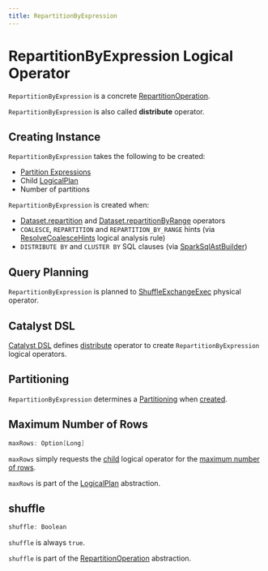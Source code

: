 ```yaml
---
title: RepartitionByExpression
---
```


# RepartitionByExpression Logical Operator

`RepartitionByExpression` is a concrete [RepartitionOperation](RepartitionOperation.md).

`RepartitionByExpression` is also called **distribute** operator.

## Creating Instance

`RepartitionByExpression` takes the following to be created:

* <span id="partitionExpressions"> [Partition Expressions](../expressions/Expression.md)
* <span id="child"> Child [LogicalPlan](LogicalPlan.md)
* <span id="optNumPartitions"> Number of partitions

`RepartitionByExpression` is created when:

* [Dataset.repartition](../Dataset.md#repartition) and [Dataset.repartitionByRange](../Dataset.md#repartitionByRange) operators
* `COALESCE`, `REPARTITION` and `REPARTITION_BY_RANGE` hints (via [ResolveCoalesceHints](../logical-analysis-rules/ResolveCoalesceHints.md) logical analysis rule)
* `DISTRIBUTE BY` and `CLUSTER BY` SQL clauses (via [SparkSqlAstBuilder](../sql/SparkSqlAstBuilder.md#withRepartitionByExpression))

## Query Planning

`RepartitionByExpression` is planned to [ShuffleExchangeExec](../physical-operators/ShuffleExchangeExec.md) physical operator.

## <span id="catalyst-dsl"> Catalyst DSL

[Catalyst DSL](../catalyst-dsl/index.md) defines [distribute](../catalyst-dsl/index.md#distribute) operator to create `RepartitionByExpression` logical operators.

## <span id="partitioning"> Partitioning

`RepartitionByExpression` determines a [Partitioning](../physical-operators/Partitioning.md) when [created](#creating-instance).

## <span id="maxRows"> Maximum Number of Rows

```scala
maxRows: Option[Long]
```

`maxRows` simply requests the [child](LogicalPlan.md#UnaryNode) logical operator for the [maximum number of rows](LogicalPlan.md#maxRows).

`maxRows` is part of the [LogicalPlan](LogicalPlan.md#maxRows) abstraction.

## <span id="shuffle"> shuffle

```scala
shuffle: Boolean
```

`shuffle` is always `true`.

`shuffle` is part of the [RepartitionOperation](RepartitionOperation.md#shuffle) abstraction.
